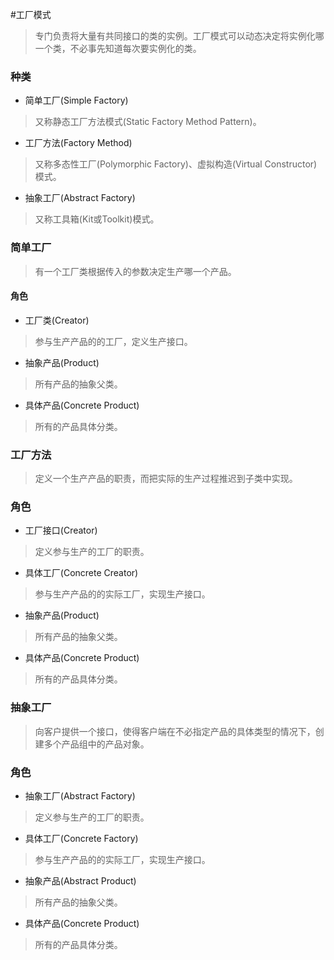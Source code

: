 #工厂模式

> 专门负责将大量有共同接口的类的实例。工厂模式可以动态决定将实例化哪一个类，不必事先知道每次要实例化的类。

### 种类
* 简单工厂(Simple Factory)
> 又称静态工厂方法模式(Static Factory Method Pattern)。
* 工厂方法(Factory Method)
> 又称多态性工厂(Polymorphic Factory)、虚拟构造(Virtual Constructor)模式。
* 抽象工厂(Abstract Factory)
> 又称工具箱(Kit或Toolkit)模式。

### 简单工厂
> 有一个工厂类根据传入的参数决定生产哪一个产品。

#### 角色

* 工厂类(Creator)
> 参与生产产品的的工厂，定义生产接口。

* 抽象产品(Product)
> 所有产品的抽象父类。

* 具体产品(Concrete Product)
> 所有的产品具体分类。

### 工厂方法
> 定义一个生产产品的职责，而把实际的生产过程推迟到子类中实现。

### 角色

* 工厂接口(Creator)
> 定义参与生产的工厂的职责。

* 具体工厂(Concrete Creator)
> 参与生产产品的的实际工厂，实现生产接口。

* 抽象产品(Product)
> 所有产品的抽象父类。

* 具体产品(Concrete Product)
> 所有的产品具体分类。

### 抽象工厂
> 向客户提供一个接口，使得客户端在不必指定产品的具体类型的情况下，创建多个产品组中的产品对象。

### 角色

* 抽象工厂(Abstract Factory)
> 定义参与生产的工厂的职责。

* 具体工厂(Concrete Factory)
> 参与生产产品的的实际工厂，实现生产接口。

* 抽象产品(Abstract Product)
> 所有产品的抽象父类。

* 具体产品(Concrete Product)
> 所有的产品具体分类。

